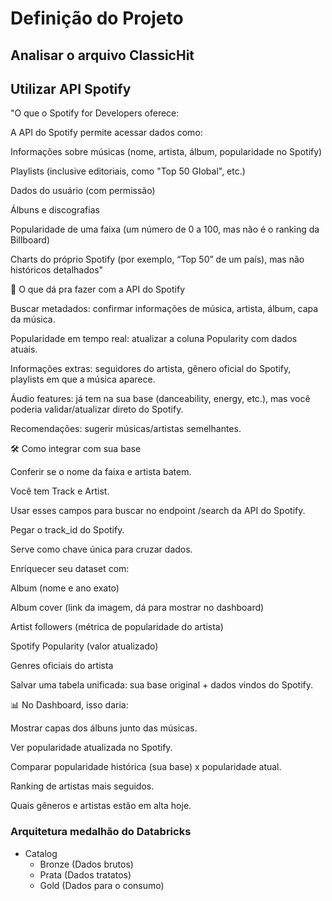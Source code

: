
# Definição do Projeto

## Analisar o arquivo ClassicHit

## Utilizar API Spotify

"O que o Spotify for Developers oferece:

A API do Spotify permite acessar dados como:

Informações sobre músicas (nome, artista, álbum, popularidade no Spotify)

Playlists (inclusive editoriais, como "Top 50 Global", etc.)

Dados do usuário (com permissão)

Álbuns e discografias

Popularidade de uma faixa (um número de 0 a 100, mas não é o ranking da Billboard)

Charts do próprio Spotify (por exemplo, “Top 50” de um país), mas não históricos detalhados"

🔗 O que dá pra fazer com a API do Spotify

Buscar metadados: confirmar informações de música, artista, álbum, capa da música.

Popularidade em tempo real: atualizar a coluna Popularity com dados atuais.

Informações extras: seguidores do artista, gênero oficial do Spotify, playlists em que a música aparece.

Áudio features: já tem na sua base (danceability, energy, etc.), mas você poderia validar/atualizar direto do Spotify.

Recomendações: sugerir músicas/artistas semelhantes.

🛠️ Como integrar com sua base

Conferir se o nome da faixa e artista batem.

Você tem Track e Artist.

Usar esses campos para buscar no endpoint /search da API do Spotify.

Pegar o track_id do Spotify.

Serve como chave única para cruzar dados.

Enriquecer seu dataset com:

Album (nome e ano exato)

Album cover (link da imagem, dá para mostrar no dashboard)

Artist followers (métrica de popularidade do artista)

Spotify Popularity (valor atualizado)

Genres oficiais do artista

Salvar uma tabela unificada: sua base original + dados vindos do Spotify.

📊 No Dashboard, isso daria:

Mostrar capas dos álbuns junto das músicas.

Ver popularidade atualizada no Spotify.

Comparar popularidade histórica (sua base) x popularidade atual.

Ranking de artistas mais seguidos.

Quais gêneros e artistas estão em alta hoje.

### Arquitetura medalhão do Databricks

- Catalog
  - Bronze (Dados brutos)
  - Prata (Dados tratatos)
  - Gold (Dados para o consumo)

